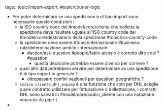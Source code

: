tags:: topic/import-export, #topic/courier-logic

- Per poter determinare se una spedizione é di tipo import sono necessarie queste condizioni :
	- la ISO country code del #model/core/cliente che bolletta la spedizione deve risultare uguale all'ISO country code del #model/core/destinatario della spedizione #topic/iso-country-code
	- la spedizione deve essere #topic/internazionale #business-rule/determinazione-ambito-internazionale
		- #action/ask-question #people/fabio-alessio é corretto dire cosi ? #question
			- questa decisione potrebbe essere diversa per corriere ?
	- quali altri dati potrebbero servire per determinare se una spedizione é di tipo import in generale ?
		- oltrepassare confini nazionali per questioni geografiche ?
	- `codice_cliente_dhl_expimp` é una funzione che solo per DHL sceglie quale contratto utilizzare per fatturazione o bollettazione, i contratti DHL sono salvati in #model/core/codici_cliente con una notazione separata da pipe `|`
-